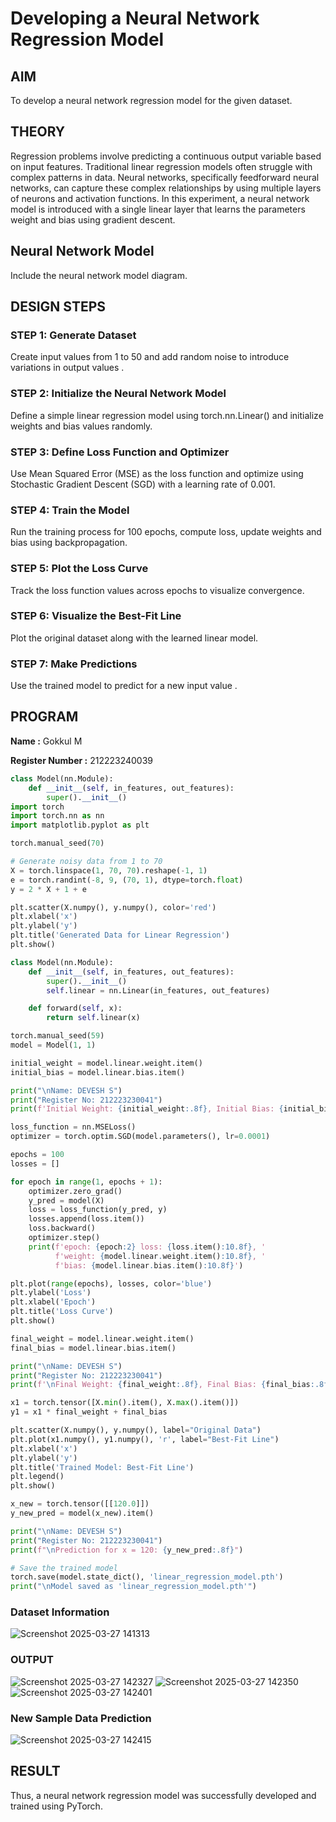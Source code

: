 # Developing a Neural Network Regression Model

## AIM
To develop a neural network regression model for the given dataset.

## THEORY
Regression problems involve predicting a continuous output variable based on input features. Traditional linear regression models often struggle with complex patterns in data. Neural networks, specifically feedforward neural networks, can capture these complex relationships by using multiple layers of neurons and activation functions. In this experiment, a neural network model is introduced with a single linear layer that learns the parameters weight and bias using gradient descent.

## Neural Network Model
Include the neural network model diagram.

## DESIGN STEPS
### STEP 1: Generate Dataset

Create input values  from 1 to 50 and add random noise to introduce variations in output values .

### STEP 2: Initialize the Neural Network Model

Define a simple linear regression model using torch.nn.Linear() and initialize weights and bias values randomly.

### STEP 3: Define Loss Function and Optimizer

Use Mean Squared Error (MSE) as the loss function and optimize using Stochastic Gradient Descent (SGD) with a learning rate of 0.001.

### STEP 4: Train the Model

Run the training process for 100 epochs, compute loss, update weights and bias using backpropagation.

### STEP 5: Plot the Loss Curve

Track the loss function values across epochs to visualize convergence.

### STEP 6: Visualize the Best-Fit Line

Plot the original dataset along with the learned linear model.

### STEP 7: Make Predictions

Use the trained model to predict  for a new input value .

## PROGRAM

**Name :** Gokkul M

**Register Number :** 212223240039

```python
class Model(nn.Module):
    def __init__(self, in_features, out_features):
        super().__init__()
import torch
import torch.nn as nn
import matplotlib.pyplot as plt

torch.manual_seed(70)

# Generate noisy data from 1 to 70
X = torch.linspace(1, 70, 70).reshape(-1, 1)
e = torch.randint(-8, 9, (70, 1), dtype=torch.float)
y = 2 * X + 1 + e

plt.scatter(X.numpy(), y.numpy(), color='red')
plt.xlabel('x')
plt.ylabel('y')
plt.title('Generated Data for Linear Regression')
plt.show()

class Model(nn.Module):
    def __init__(self, in_features, out_features):
        super().__init__()
        self.linear = nn.Linear(in_features, out_features)

    def forward(self, x):
        return self.linear(x)

torch.manual_seed(59)
model = Model(1, 1)

initial_weight = model.linear.weight.item()
initial_bias = model.linear.bias.item()

print("\nName: DEVESH S")
print("Register No: 212223230041")
print(f'Initial Weight: {initial_weight:.8f}, Initial Bias: {initial_bias:.8f}\n')

loss_function = nn.MSELoss()
optimizer = torch.optim.SGD(model.parameters(), lr=0.0001)

epochs = 100
losses = []

for epoch in range(1, epochs + 1):
    optimizer.zero_grad()
    y_pred = model(X)
    loss = loss_function(y_pred, y)
    losses.append(loss.item())
    loss.backward()
    optimizer.step()
    print(f'epoch: {epoch:2} loss: {loss.item():10.8f}, '
          f'weight: {model.linear.weight.item():10.8f}, '
          f'bias: {model.linear.bias.item():10.8f}')

plt.plot(range(epochs), losses, color='blue')
plt.ylabel('Loss')
plt.xlabel('Epoch')
plt.title('Loss Curve')
plt.show()

final_weight = model.linear.weight.item()
final_bias = model.linear.bias.item()

print("\nName: DEVESH S")
print("Register No: 212223230041")
print(f'\nFinal Weight: {final_weight:.8f}, Final Bias: {final_bias:.8f}')

x1 = torch.tensor([X.min().item(), X.max().item()])
y1 = x1 * final_weight + final_bias

plt.scatter(X.numpy(), y.numpy(), label="Original Data")
plt.plot(x1.numpy(), y1.numpy(), 'r', label="Best-Fit Line")
plt.xlabel('x')
plt.ylabel('y')
plt.title('Trained Model: Best-Fit Line')
plt.legend()
plt.show()

x_new = torch.tensor([[120.0]])
y_new_pred = model(x_new).item()

print("\nName: DEVESH S")
print("Register No: 212223230041")
print(f"\nPrediction for x = 120: {y_new_pred:.8f}")

# Save the trained model
torch.save(model.state_dict(), 'linear_regression_model.pth')
print("\nModel saved as 'linear_regression_model.pth'")

```

### Dataset Information
![Screenshot 2025-03-27 141313](https://github.com/user-attachments/assets/60999ffd-29eb-4e0b-b7b9-83e225c8f715)

### OUTPUT
![Screenshot 2025-03-27 142327](https://github.com/user-attachments/assets/cab5f7a9-2d61-4943-989d-3bcce429fd3b)
![Screenshot 2025-03-27 142350](https://github.com/user-attachments/assets/a39b7ae5-cf97-49e2-aacf-09e5ad57285f)
![Screenshot 2025-03-27 142401](https://github.com/user-attachments/assets/7130a8e9-47a9-4b5a-90b6-b043acea4bb1)

### New Sample Data Prediction
![Screenshot 2025-03-27 142415](https://github.com/user-attachments/assets/98046f17-162e-48f7-8ff4-505c9c1b3cc3)

## RESULT
Thus, a neural network regression model was successfully developed and trained using PyTorch.
